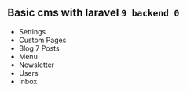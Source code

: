 Basic cms with laravel `9 backend 0`
--------------------

- Settings
- Custom Pages
- Blog 7 Posts
- Menu
- Newsletter
- Users
- Inbox